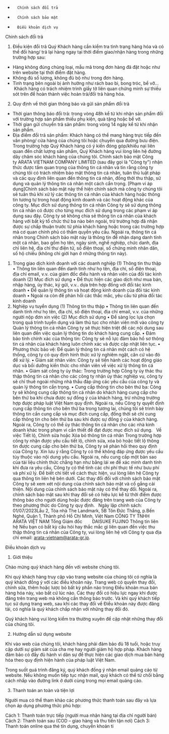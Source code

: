 

* 		Chính sách đổi trả
* 		Chính sách bảo mật
* 		Điều khoản dịch vụ


Chính sách đổi trả
1. Điều kiện đổi trả
Quý Khách hàng cần kiểm tra tình trạng hàng hóa và có thể đổi hàng/ trả lại hàng ngay tại thời điểm giao/nhận hàng trong những trường hợp sau:
* Hàng không đúng chủng loại, mẫu mã trong đơn hàng đã đặt hoặc như trên website tại thời điểm đặt hàng.
* Không đủ số lượng, không đủ bộ như trong đơn hàng.
* Tình trạng bên ngoài bị ảnh hưởng như rách bao bì, bong tróc, bể vỡ…
 Khách hàng có trách nhiệm trình giấy tờ liên quan chứng minh sự thiếu sót trên để hoàn thành việc hoàn trả/đổi trả hàng hóa. 

2. Quy định về thời gian thông báo và gửi sản phẩm đổi trả
* Thời gian thông báo đổi trả: trong vòng 48h kể từ khi nhận sản phẩm đối với trường hợp sản phẩm thiếu phụ kiện, quà tặng hoặc bể vỡ.
* Thời gian gửi chuyển trả sản phẩm: trong vòng 14 ngày kể từ khi nhận sản phẩm.
* Địa điểm đổi trả sản phẩm: Khách hàng có thể mang hàng trực tiếp đến văn phòng/ cửa hàng của chúng tôi hoặc chuyển qua đường bưu điện.
Trong trường hợp Quý Khách hàng có ý kiến đóng góp/khiếu nại liên quan đến chất lượng sản phẩm, Quý Khách hàng vui lòng liên hệ đường dây chăm sóc khách hàng của chúng tôi.
Chính sách bảo mật
Công ty ARATA VIETNAM COMPANY LIMITED (sau đây gọi là "Công ty") nhận thức được tầm quan trọng của thông tin cá nhân và tin rằng công ty chúng tôi có trách nhiệm bảo mật thông tin cá nhân, tuân thủ luật pháp và các quy định liên quan đến thông tin cá nhân, đồng thời thu thập, sử dụng và quản lý thông tin cá nhân một cách cẩn trọng.
[Phạm vi áp dụng]Chính sách bảo mật này thể hiện chính sách mà công ty chúng tôi sẽ tuân thủ khi xử lý các thông tin cá nhân của khách hàng hoặc thông tin tương tự trong hoạt động kinh doanh và các hoạt động khác của công ty.
Mục đích sử dụng thông tin cá nhân
Công ty sẽ sử dụng thông tin cá nhân có được cho từng mục đích sử dụng trong các phạm vi áp dụng sau đây. Công ty sẽ không chia sẻ thông tin cá nhân của khách hàng với bất kỳ tổ chức thứ ba nào bên ngoài, trừ trường hợp đã nhận được sự chấp thuận trước từ phía khách hàng hoặc trong các trường hợp mà cơ quan chính phủ có thẩm quyền yêu cầu. Ngoài ra, thông tin cá nhân trong Chính sách bảo mật này là thông tin để nhận dạng danh tính một cá nhân, bao gồm họ tên, ngày sinh, nghề nghiệp, chức danh, địa chỉ liên hệ, địa chỉ thư điện tử, số điện thoại, số chứng minh nhân dân, số hộ chiếu (không chỉ giới hạn ở những thông tin này).
1. Trong giao dịch kinh doanh với các doanh nghiệp
(1) Thông tin thu thập
• Thông tin liên quan đến danh tính như họ tên, địa chỉ, số điện thoại, địa chỉ email, v.v. của giám đốc điều hành và nhân viên của đối tác kinh doanh
(2) Mục đích sử dụng
• Để thực hiện các giao dịch như mua bán, nhập hàng, ủy thác, ký gửi, v.v.. dựa trên hợp đồng với đối tác kinh doanh
• Để quản lý thông tin và hoạt động kinh doanh của đối tác kinh doanh
• Ngoài ra còn để phản hồi các thắc mắc, yêu cầu từ phía đối tác kinh doanh
2. Nghiệp vụ tuyển dụng
(1) Thông tin thu thập
• Thông tin liên quan đến danh tính như họ tên, địa chỉ, số điện thoại, địa chỉ email, v.v. của những người nộp đơn xin việc
(2) Mục đích sử dụng
• Để sàng lọc lựa chọn trong quá trình tuyển dụng và làm thủ tục cho nhân viên mới vào công ty
Quản lý thông tin cá nhân
Công ty sẽ thực hiện triệt để các nội dung sau liên quan đến việc quản lý thông tin do khách hàng cung cấp.
• Đảm bảo tính chính xác của thông tin:
Công ty sẽ nỗ lực đảm bảo hồ sơ thông tin cá nhân của khách hàng luôn chính xác và được cập nhật liên tục.
• Phương thức bảo vệ:
Để quản lý thông tin cá nhân một cách có hệ thống, công ty có quy định hình thức xử lý nghiêm ngặt, căn cứ vào đó để xử lý.
• Giám sát nhân viên:
Công ty sẽ tiến hành các hoạt động giáo dục và bồi dưỡng kiến thức cho nhân viên về việc xử lý thông tin cá nhân.
• Giám sát công ty ủy thác:
Trong trường hợp Công ty ủy thác thu thập thông tin cá nhân cho các công ty nhận ủy thác nghiệp vụ, công ty sẽ chỉ thuê ngoài những nhà thầu đáp ứng các yêu cầu của công ty và quản lý thông tin cẩn trọng.
• Cung cấp thông tin cho bên thứ ba:
Công ty sẽ không cung cấp thông tin cá nhân do khách hàng cung cấp cho bên thứ ba khi chưa được sự đồng ý của khách hàng, trừ những trường hợp được pháp luật Việt Nam quy định. Ngoài ra, nếu Công ty quyết định cung cấp thông tin cho bên thứ ba trong tương lai, chúng tôi sẽ trình bày thông tin cần cung cấp và mục đích cung cấp, đồng thời sẽ chỉ cung cấp thông tin cho bên thứ ba sau khi được sự đồng ý của khách hàng. Ngoài ra, Công ty có thể ủy thác thông tin cá nhân cho các nhà kinh doanh khác trong phạm vi cần thiết để đạt được mục đích sử dụng.
 
Về việc Tiết lộ, Chỉnh sửa hoặc Xóa bỏ thông tin cá nhân
Trong trường hợp công ty nhận được yêu cầu tiết lộ, chỉnh sửa, xóa bỏ hoặc tiết lộ thông tin được cung cấp cho bên thứ ba, Công ty sẽ phản hồi theo quy định của Công ty. Xin lưu ý rằng Công ty có thể không đáp ứng được yêu cầu tùy thuộc vào nội dung yêu cầu. Ngoài ra, nếu cung cấp một bản sao của tài liệu chính thức chẳng hạn như bằng lái xe để xác minh danh tính khi đưa ra yêu cầu, Công ty có thể tính các chi phí thực tế như bưu phí và phí xử lý. Để biết chi tiết về cách thực hiện, vui lòng liên hệ Công ty qua thông tin liên hệ bên dưới.
Các thay đổi đối với chính sách bảo mật
Công ty sẽ xem xét nội dung của chính sách bảo mật và cố gắng cải thiện. Nội dung của chính sách bảo mật này có thể thay đổi. Ngoài ra, chính sách bảo mật sau khi thay đổi sẽ có hiệu lực kể từ thời điểm được thông báo cho người dùng hoặc được đăng trên trang web của Công ty theo phương thức do Công ty quy định.
 
Ngày lập chính sách: 01/07/2023Lầu 2, Tòa nhà The Landmark, 5B Tôn Đức Thắng, p.Bến Nghé, Quận 1, Thành phố Hồ Chí Minh, Việt Nam
CÔNG TY TNHH ARATA VIỆT NAM
Tổng Giám đốc   
 
 
DAISUKE FUJINO
Thông tin liên hệ
Nếu bạn có bất kỳ câu hỏi hay thắc mắc gì liên quan đến việc thu thập thông tin cá nhân của Công ty, vui lòng liên hệ với Công ty qua địa chỉ email: arata-vietnam@arata-gr.jp.


Điều khoản dịch vụ
1. Giới thiệu

Chào mừng quý khách hàng đến với website chúng tôi.

Khi quý khách hàng truy cập vào trang website của chúng tôi có nghĩa là quý khách đồng ý với các điều khoản này. Trang web có quyền thay đổi, chỉnh sửa, thêm hoặc lược bỏ bất kỳ phần nào trong Điều khoản mua bán hàng hóa này, vào bất cứ lúc nào. Các thay đổi có hiệu lực ngay khi được đăng trên trang web mà không cần thông báo trước. Và khi quý khách tiếp tục sử dụng trang web, sau khi các thay đổi về Điều khoản này được đăng tải, có nghĩa là quý khách chấp nhận với những thay đổi đó.

Quý khách hàng vui lòng kiểm tra thường xuyên để cập nhật những thay đổi của chúng tôi.

2. Hướng dẫn sử dụng website

Khi vào web của chúng tôi, khách hàng phải đảm bảo đủ 18 tuổi, hoặc truy cập dưới sự giám sát của cha mẹ hay người giám hộ hợp pháp. Khách hàng đảm bảo có đầy đủ hành vi dân sự để thực hiện các giao dịch mua bán hàng hóa theo quy định hiện hành của pháp luật Việt Nam.

Trong suốt quá trình đăng ký, quý khách đồng ý nhận email quảng cáo từ website. Nếu không muốn tiếp tục nhận mail, quý khách có thể từ chối bằng cách nhấp vào đường link ở dưới cùng trong mọi email quảng cáo.



3. Thanh toán an toàn và tiện lợi

Người mua có thể tham khảo các phương thức thanh toán sau đây và lựa chọn áp dụng phương thức phù hợp:

Cách 1: Thanh toán trực tiếp (người mua nhận hàng tại địa chỉ người bán)
Cách 2: Thanh toán sau (COD – giao hàng và thu tiền tận nơi)
Cách 3: Thanh toán online qua thẻ tín dụng, chuyển khoản
ti
